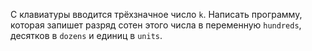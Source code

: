 С клавиатуры вводится трёхзначное число `k`. Написать программу, которая запишет разряд сотен этого числа в переменную `hundreds`, десятков в `dozens` и единиц в `units`.
